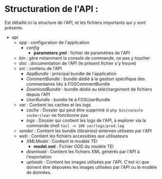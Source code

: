 # Structuration de l'API :

Est détaillé ici la structure de l'API, et les fichiers importants qui y sont présents

- *api*
    - *app* : configuration de l'application
        - *config*
            - **parameters.yml** : fichier de paramètres de l'API
    - *bin* : gère notamment la console de commande, ne pas y toucher
    - *doc* : documentation de l'API (le présent fichier s'y trouve)
    - *src* : contenu de l'API
        - *AppBundle* : principal bundle de l'application
        - *CommentBundle* : bundle dédié à la gestion spécifique des commentaires liés à FOSCommentBundle
        - *DownloadBundle* : bundle dédié au téléchargement de fichiers depuis l'API
        - *UserBundle* : bundle lié à FOSUserBundle
    - *var* : Contient les caches et les logs
        - *cache* : Dossier qui peut être supprimé si `php bin/console cache:clear` ne fonctionne pas
        - *logs* : Dossier qui contient les logs de l'API, à explorer via la commande shell `tail -n 100 var/logs/prod.log`
    - *vendor* : Contient les bundle (librairies) externes utilisées par l'API
    - *web* : Contient les fichiers accessibles aux utilisateurs
        - *XMLModel* : Contient le modèle TEI
            - **model.xml** : Fichier ODD du modèle TEI
        - *download* : Contient les fichiers XML générés par l'API à l'exportation
        - *uploads* : Contient les images utilisées par l'API. C'est ici que doivent être déposées les images utilisées par l'API ou le modèle de données.